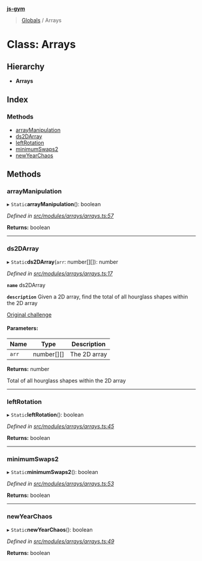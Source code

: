 **[js-gym](../README.md)**

> [Globals](../globals.md) / Arrays

# Class: Arrays

## Hierarchy

* **Arrays**

## Index

### Methods

* [arrayManipulation](arrays.md#arraymanipulation)
* [ds2DArray](arrays.md#ds2darray)
* [leftRotation](arrays.md#leftrotation)
* [minimumSwaps2](arrays.md#minimumswaps2)
* [newYearChaos](arrays.md#newyearchaos)

## Methods

### arrayManipulation

▸ `Static`**arrayManipulation**(): boolean

*Defined in [src/modules/arrays/arrays.ts:57](https://github.com/artleitch/js-gym/blob/f107d0d/src/modules/arrays/arrays.ts#L57)*

**Returns:** boolean

___

### ds2DArray

▸ `Static`**ds2DArray**(`arr`: number[][]): number

*Defined in [src/modules/arrays/arrays.ts:17](https://github.com/artleitch/js-gym/blob/f107d0d/src/modules/arrays/arrays.ts#L17)*

**`name`** ds2DArray

**`description`** 
Given a 2D array, find the total of all hourglass shapes within the 2D
array

[Original challenge](https://www.hackerrank.com/challenges/2d-array/problem?h_l=interview&playlist_slugs%5B%5D%5B%5D=interview-preparation-kit&playlist_slugs%5B%5D%5B%5D=arrays)

#### Parameters:

Name | Type | Description |
------ | ------ | ------ |
`arr` | number[][] | The 2D array |

**Returns:** number

Total of all hourglass shapes within the 2D array

___

### leftRotation

▸ `Static`**leftRotation**(): boolean

*Defined in [src/modules/arrays/arrays.ts:45](https://github.com/artleitch/js-gym/blob/f107d0d/src/modules/arrays/arrays.ts#L45)*

**Returns:** boolean

___

### minimumSwaps2

▸ `Static`**minimumSwaps2**(): boolean

*Defined in [src/modules/arrays/arrays.ts:53](https://github.com/artleitch/js-gym/blob/f107d0d/src/modules/arrays/arrays.ts#L53)*

**Returns:** boolean

___

### newYearChaos

▸ `Static`**newYearChaos**(): boolean

*Defined in [src/modules/arrays/arrays.ts:49](https://github.com/artleitch/js-gym/blob/f107d0d/src/modules/arrays/arrays.ts#L49)*

**Returns:** boolean
